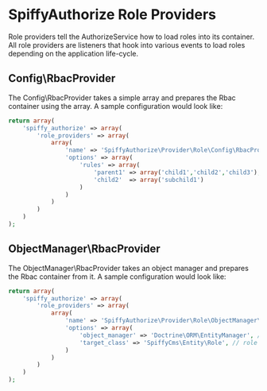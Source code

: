# SpiffyAuthorize Role Providers

Role providers tell the AuthorizeService how to load roles into its container. All role providers are listeners
that hook into various events to load roles depending on the application life-cycle.

## Config\RbacProvider

The Config\RbacProvider takes a simple array and prepares the Rbac container using the array. A sample configuration
would look like:

```php
return array(
    'spiffy_authorize' => array(
        'role_providers' => array(
            array(
                'name' => 'SpiffyAuthorize\Provider\Role\Config\RbacProvider',
                'options' => array(
                    'rules' => array(
                        'parent1' => array('child1','child2','child3'),
                        'child2'  => array('subchild1')
                    )
                )
            )
        )
    )
);
```

## ObjectManager\RbacProvider

The ObjectManager\RbacProvider takes an object manager and prepares the Rbac container from it. A sample
configuration would look like:

```php
return array(
    'spiffy_authorize' => array(
        'role_providers' => array(
            array(
                'name' => 'SpiffyAuthorize\Provider\Role\ObjectManager\RbacProvider',
                'options' => array(
                    'object_manager' => 'Doctrine\ORM\EntityManager', // service manager name of object manager instance
                    'target_class' => 'SpiffyCms\Entity\Role', // role entity class
                )
            )
        )
    )
);
```
